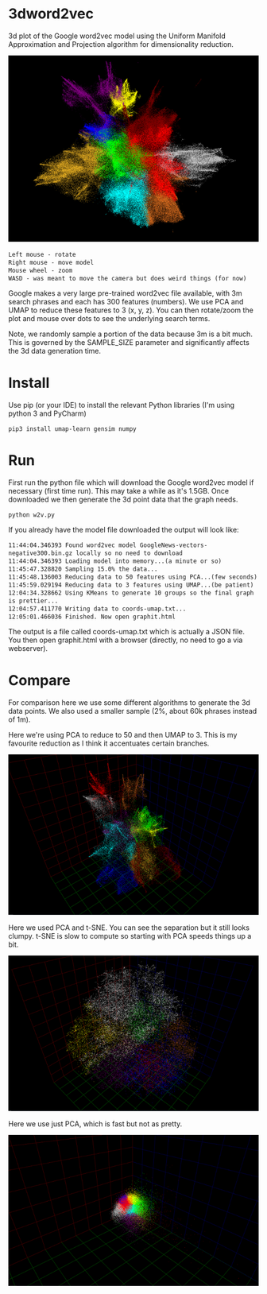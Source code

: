 # 3dword2vec
3d plot of the Google word2vec model using the Uniform Manifold Approximation and Projection algorithm for
dimensionality reduction.

 ![Screenshot](screenshot.png)

    Left mouse - rotate
    Right mouse - move model
    Mouse wheel - zoom
    WASD - was meant to move the camera but does weird things (for now)

Google makes a very large pre-trained word2vec file available, with 3m search phrases and each has 300 features (numbers). We use PCA and UMAP to reduce these features to 3 (x, y, z). You can then rotate/zoom the plot and mouse over dots to see the underlying search terms.

Note, we randomly sample a portion of the data because 3m is a bit much. This is governed by the SAMPLE_SIZE parameter and significantly affects the 3d data generation time.

# Install
Use pip (or your IDE) to install the relevant Python libraries (I'm using python 3 and PyCharm)

    pip3 install umap-learn gensim numpy

# Run
First run the python file which will download the Google word2vec model if necessary (first time run). This may take a while as it's 1.5GB.
Once downloaded we then generate the 3d point data that the graph needs.

    python w2v.py

If you already have the model file downloaded the output will look like:

    11:44:04.346393 Found word2vec model GoogleNews-vectors-negative300.bin.gz locally so no need to download
    11:44:04.346393 Loading model into memory...(a minute or so)
    11:45:47.328820 Sampling 15.0% the data...
    11:45:48.136003 Reducing data to 50 features using PCA...(few seconds)
    11:45:59.029194 Reducing data to 3 features using UMAP...(be patient)
    12:04:34.328662 Using KMeans to generate 10 groups so the final graph is prettier...
    12:04:57.411770 Writing data to coords-umap.txt...
    12:05:01.466036 Finished. Now open graphit.html

The output is a file called coords-umap.txt which is actually a JSON file.
You then open graphit.html with a browser (directly, no need to go a via webserver).

# Compare
For comparison here we use some different algorithms to generate the 3d data points. We also used a smaller sample (2%, about 60k phrases instead of 1m).

Here we're using PCA to reduce to 50 and then UMAP to 3. This is my favourite reduction as I think it accentuates certain branches.

 ![UMAP Plot](pca-umap.png)

Here we used PCA and t-SNE. You can see the separation but it still looks clumpy. t-SNE is slow to compute so starting with PCA speeds things up a bit.

  ![PCA + t-SNE plot](pca-tsne.png)

Here we use just PCA, which is fast but not as pretty.

  ![PCA plot](pca.png)

